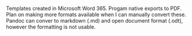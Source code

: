 Templates created in Microsoft Word 365. Progam native exports to PDF. Plan on making more formats available when I can manually convert these. Pandoc can conver to markdown (.md) and open document format (.odt), however the formatting is not usable.
